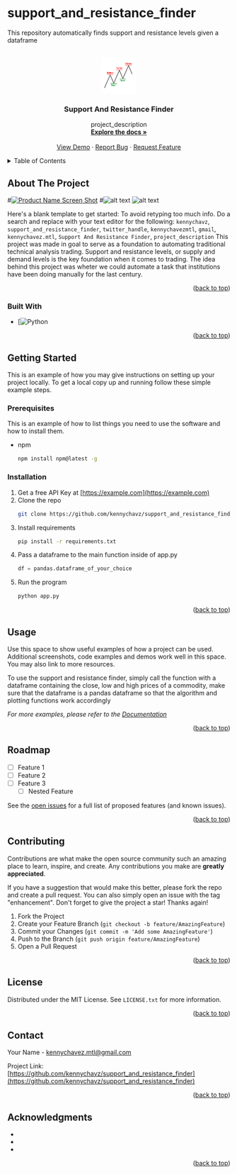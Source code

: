 # support_and_resistance_finder
This repository automatically finds support and resistance levels given a dataframe 


<!-- Improved compatibility of back to top link: See: https://github.com/othneildrew/Best-README-Template/pull/73 -->
<a name="readme-top"></a>
<!--
*** Thanks for checking out the Best-README-Template. If you have a suggestion
*** that would make this better, please fork the repo and create a pull request
*** or simply open an issue with the tag "enhancement".
*** Don't forget to give the project a star!
*** Thanks again! Now go create something AMAZING! :D
-->


<!-- PROJECT LOGO -->
<br />
<div align="center">
  <a href="https://github.com/kennychavz/support_and_resistance_finder">
    <img src="images/logo.png" alt="Logo" width="80" height="80">
  </a>

<h3 align="center">Support And Resistance Finder</h3>

  <p align="center">
    project_description
    <br />
    <a href="https://github.com/kennychavz/support_and_resistance_finder"><strong>Explore the docs »</strong></a>
    <br />
    <br />
    <a href="https://github.com/kennychavz/support_and_resistance_finder">View Demo</a>
    ·
    <a href="https://github.com/kennychavz/support_and_resistance_finder/issues">Report Bug</a>
    ·
    <a href="https://github.com/kennychavz/support_and_resistance_finder/issues">Request Feature</a>
  </p>
</div>



<!-- TABLE OF CONTENTS -->
<details>
  <summary>Table of Contents</summary>
  <ol>
    <li>
      <a href="#about-the-project">About The Project</a>
      <ul>
        <li><a href="#built-with">Built With</a></li>
      </ul>
    </li>
    <li>
      <a href="#getting-started">Getting Started</a>
      <ul>
        <li><a href="#prerequisites">Prerequisites</a></li>
        <li><a href="#installation">Installation</a></li>
      </ul>
    </li>
    <li><a href="#usage">Usage</a></li>
    <li><a href="#roadmap">Roadmap</a></li>
    <li><a href="#contributing">Contributing</a></li>
    <li><a href="#license">License</a></li>
    <li><a href="#contact">Contact</a></li>
    <li><a href="#acknowledgments">Acknowledgments</a></li>
  </ol>
</details>



<!-- ABOUT THE PROJECT -->
## About The Project

#[![Product Name Screen Shot][product-screenshot]](https://example.com)
#![alt text](http://url/to/img.png)
![alt text](https://github.com/[kennychavz]/[support_resistance_finder]/blob/[master]/picture_examples/support_resistance_example.png?raw=true)

Here's a blank template to get started: To avoid retyping too much info. Do a search and replace with your text editor for the following: `kennychavz`, `support_and_resistance_finder`, `twitter_handle`, `kennychavezmtl`, `gmail`, `kennychavez.mtl`, `Support And Resistance Finder`, `project_description`
This project was made in goal to serve as a foundation to automating traditional technical analysis trading. Support and resistance levels, or supply and demand levels is the key foundation when it comes to trading. The idea behind this project was wheter we could automate a task that institutions have been doing manually for the last century.


<p align="right">(<a href="#readme-top">back to top</a>)</p>



### Built With

* [![Python][Python-url]


<p align="right">(<a href="#readme-top">back to top</a>)</p>



<!-- GETTING STARTED -->
## Getting Started

This is an example of how you may give instructions on setting up your project locally.
To get a local copy up and running follow these simple example steps.

### Prerequisites

This is an example of how to list things you need to use the software and how to install them.
* npm
  ```sh
  npm install npm@latest -g
  ```

### Installation

1. Get a free API Key at [https://example.com](https://example.com)
2. Clone the repo
   ```sh
   git clone https://github.com/kennychavz/support_and_resistance_finder.git
   ```
3. Install requirements
   ```sh
   pip install -r requirements.txt
   ```
4. Pass a dataframe to the main function inside of app.py
   ```py
   df = pandas.dataframe_of_your_choice
   ```
5. Run the program
   ```py
   python app.py
   ```

<p align="right">(<a href="#readme-top">back to top</a>)</p>



<!-- USAGE EXAMPLES -->
## Usage

Use this space to show useful examples of how a project can be used. Additional screenshots, code examples and demos work well in this space. You may also link to more resources.

To use the support and resistance finder, simply call the function with a dataframe containing the close, low and high prices of a commodity, make sure that the dataframe is a pandas dataframe so that the algorithm and plotting functions work accordingly

_For more examples, please refer to the [Documentation](https://example.com)_

<p align="right">(<a href="#readme-top">back to top</a>)</p>



<!-- ROADMAP -->
## Roadmap

- [ ] Feature 1
- [ ] Feature 2
- [ ] Feature 3
    - [ ] Nested Feature

See the [open issues](https://github.com/kennychavz/support_and_resistance_finder/issues) for a full list of proposed features (and known issues).

<p align="right">(<a href="#readme-top">back to top</a>)</p>



<!-- CONTRIBUTING -->
## Contributing

Contributions are what make the open source community such an amazing place to learn, inspire, and create. Any contributions you make are **greatly appreciated**.

If you have a suggestion that would make this better, please fork the repo and create a pull request. You can also simply open an issue with the tag "enhancement".
Don't forget to give the project a star! Thanks again!

1. Fork the Project
2. Create your Feature Branch (`git checkout -b feature/AmazingFeature`)
3. Commit your Changes (`git commit -m 'Add some AmazingFeature'`)
4. Push to the Branch (`git push origin feature/AmazingFeature`)
5. Open a Pull Request

<p align="right">(<a href="#readme-top">back to top</a>)</p>



<!-- LICENSE -->
## License

Distributed under the MIT License. See `LICENSE.txt` for more information.

<p align="right">(<a href="#readme-top">back to top</a>)</p>



<!-- CONTACT -->
## Contact

Your Name - kennychavez.mtl@gmail.com

Project Link: [https://github.com/kennychavz/support_and_resistance_finder](https://github.com/kennychavz/support_and_resistance_finder)

<p align="right">(<a href="#readme-top">back to top</a>)</p>



<!-- ACKNOWLEDGMENTS -->
## Acknowledgments

* []()
* []()
* []()

<p align="right">(<a href="#readme-top">back to top</a>)</p>



<!-- MARKDOWN LINKS & IMAGES -->
<!-- https://www.markdownguide.org/basic-syntax/#reference-style-links -->
[contributors-shield]: https://img.shields.io/github/contributors/kennychavz/support_and_resistance_finder.svg?style=for-the-badge
[contributors-url]: https://github.com/kennychavz/support_and_resistance_finder/graphs/contributors
[forks-shield]: https://img.shields.io/github/forks/kennychavz/support_and_resistance_finder.svg?style=for-the-badge
[forks-url]: https://github.com/kennychavz/support_and_resistance_finder/network/members
[stars-shield]: https://img.shields.io/github/stars/kennychavz/support_and_resistance_finder.svg?style=for-the-badge
[stars-url]: https://github.com/kennychavz/support_and_resistance_finder/stargazers
[issues-shield]: https://img.shields.io/github/issues/kennychavz/support_and_resistance_finder.svg?style=for-the-badge
[issues-url]: https://github.com/kennychavz/support_and_resistance_finder/issues
[license-shield]: https://img.shields.io/github/license/kennychavz/support_and_resistance_finder.svg?style=for-the-badge
[license-url]: https://github.com/kennychavz/support_and_resistance_finder/blob/master/LICENSE.txt
[linkedin-shield]: https://img.shields.io/badge/-LinkedIn-black.svg?style=for-the-badge&logo=linkedin&colorB=555
[linkedin-url]: https://linkedin.com/in/kennychavezmtl
[product-screenshot]: images/screenshot.png
[Python-url]: https://www.python.org
